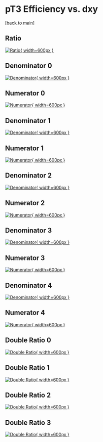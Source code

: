 # pT3 Efficiency vs. dxy

[[back to main](./)]



## Ratio

[![Ratio](../mtv/var/pT3_loweta_321_1_eff_dxy.png){ width=600px }](../mtv/var/pT3_loweta_321_1_eff_dxy.pdf)

## Denominator 0

[![Denominator](../mtv/den/pT3_loweta_321_1_eff_dxy_den0.png){ width=600px }](../mtv/den/pT3_loweta_321_1_eff_dxy_den0.pdf)

## Numerator 0

[![Numerator](../mtv/num/pT3_loweta_321_1_eff_dxy_num0.png){ width=600px }](../mtv/num/pT3_loweta_321_1_eff_dxy_num0.pdf)

## Denominator 1

[![Denominator](../mtv/den/pT3_loweta_321_1_eff_dxy_den1.png){ width=600px }](../mtv/den/pT3_loweta_321_1_eff_dxy_den1.pdf)

## Numerator 1

[![Numerator](../mtv/num/pT3_loweta_321_1_eff_dxy_num1.png){ width=600px }](../mtv/num/pT3_loweta_321_1_eff_dxy_num1.pdf)

## Denominator 2

[![Denominator](../mtv/den/pT3_loweta_321_1_eff_dxy_den2.png){ width=600px }](../mtv/den/pT3_loweta_321_1_eff_dxy_den2.pdf)

## Numerator 2

[![Numerator](../mtv/num/pT3_loweta_321_1_eff_dxy_num2.png){ width=600px }](../mtv/num/pT3_loweta_321_1_eff_dxy_num2.pdf)

## Denominator 3

[![Denominator](../mtv/den/pT3_loweta_321_1_eff_dxy_den3.png){ width=600px }](../mtv/den/pT3_loweta_321_1_eff_dxy_den3.pdf)

## Numerator 3

[![Numerator](../mtv/num/pT3_loweta_321_1_eff_dxy_num3.png){ width=600px }](../mtv/num/pT3_loweta_321_1_eff_dxy_num3.pdf)

## Denominator 4

[![Denominator](../mtv/den/pT3_loweta_321_1_eff_dxy_den4.png){ width=600px }](../mtv/den/pT3_loweta_321_1_eff_dxy_den4.pdf)

## Numerator 4

[![Numerator](../mtv/num/pT3_loweta_321_1_eff_dxy_num4.png){ width=600px }](../mtv/num/pT3_loweta_321_1_eff_dxy_num4.pdf)

## Double Ratio 0

[![Double Ratio](../mtv/ratio/pT3_loweta_321_1_eff_dxy_ratio0.png){ width=600px }](../mtv/ratio/pT3_loweta_321_1_eff_dxy_ratio0.pdf)

## Double Ratio 1

[![Double Ratio](../mtv/ratio/pT3_loweta_321_1_eff_dxy_ratio1.png){ width=600px }](../mtv/ratio/pT3_loweta_321_1_eff_dxy_ratio1.pdf)

## Double Ratio 2

[![Double Ratio](../mtv/ratio/pT3_loweta_321_1_eff_dxy_ratio2.png){ width=600px }](../mtv/ratio/pT3_loweta_321_1_eff_dxy_ratio2.pdf)

## Double Ratio 3

[![Double Ratio](../mtv/ratio/pT3_loweta_321_1_eff_dxy_ratio3.png){ width=600px }](../mtv/ratio/pT3_loweta_321_1_eff_dxy_ratio3.pdf)

